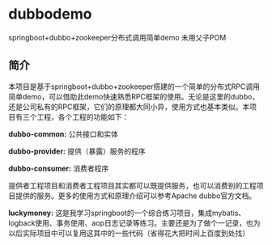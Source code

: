 # dubbodemo
 springboot+dubbo+zookeeper分布式调用简单demo
 未用父子POM

## 简介

本项目是基于springboot+dubbo+zookeeper搭建的一个简单的分布式RPC调用简单demo，可以借助此demo快速熟悉RPC框架的使用。无论是这里的dubbo，还是公司私有的RPC框架，它们的原理都大同小异，使用方式也基本类似。本项目有三个工程，各个工程的功能如下：

**dubbo-common:**   公共接口和实体

**dubbo-provider:**    提供（暴露）服务的程序

**dubbo-consumer:**    消费者程序

提供者工程项目和消费者工程项目其实都可以既提供服务，也可以消费别的工程项目提供的服务。更多的使用方式和原理介绍可以参考Apache dubbo官方文档。



**luckymoney:**   这是我学习springboot的一个综合练习项目，集成mybatis、logback使用、事务使用、aop日志记录等练习。主要还是为了做个一记录，也为以后实际项目中可以复用这其中的一些代码（省得花大把时间上百度到处找）